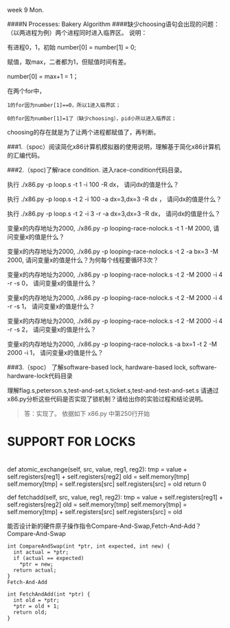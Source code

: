 
week 9 Mon.

####N Processes: Bakery Algorithm
####缺少choosing语句会出现的问题：（以两进程为例）两个进程同时进入临界区。
说明：

有进程0，1，初始 number[0] = number[1] = 0;

赋值，取max，二者都为1，但赋值时间有差。

number[0] = max+1 = 1；

在两个for中，

    1的for因为number[1]==0，所以1进入临界区；
    
    0的for因为number[1]=1了（缺少choosing），pid小所以进入临界区；
    

choosing的存在就是为了让两个进程都赋值了，再判断。



###1.（spoc）阅读简化x86计算机模拟器的使用说明，理解基于简化x86计算机的汇编代码。

###2.（spoc)了解race condition. 进入race-condition代码目录。

执行 ./x86.py -p loop.s -t 1 -i 100 -R dx， 请问dx的值是什么？

执行 ./x86.py -p loop.s -t 2 -i 100 -a dx=3,dx=3 -R dx ， 请问dx的值是什么？

执行 ./x86.py -p loop.s -t 2 -i 3 -r -a dx=3,dx=3 -R dx， 请问dx的值是什么？

变量x的内存地址为2000, ./x86.py -p looping-race-nolock.s -t 1 -M 2000, 请问变量x的值是什么？

变量x的内存地址为2000, ./x86.py -p looping-race-nolock.s -t 2 -a bx=3 -M 2000, 请问变量x的值是什么？为何每个线程要循环3次？

变量x的内存地址为2000, ./x86.py -p looping-race-nolock.s -t 2 -M 2000 -i 4 -r -s 0， 请问变量x的值是什么？

变量x的内存地址为2000, ./x86.py -p looping-race-nolock.s -t 2 -M 2000 -i 4 -r -s 1， 请问变量x的值是什么？

变量x的内存地址为2000, ./x86.py -p looping-race-nolock.s -t 2 -M 2000 -i 4 -r -s 2， 请问变量x的值是什么？

变量x的内存地址为2000, ./x86.py -p looping-race-nolock.s -a bx=1 -t 2 -M 2000 -i 1， 请问变量x的值是什么？



###3.（spoc） 了解software-based lock, hardware-based lock, software-hardware-lock代码目录

理解flag.s,peterson.s,test-and-set.s,ticket.s,test-and-test-and-set.s 请通过x86.py分析这些代码是否实现了锁机制？请给出你的实验过程和结论说明。

>答：实现了。
>依据如下 x86.py 中第250行开始
#
# SUPPORT FOR LOCKS
#
def atomic_exchange(self, src, value, reg1, reg2):
   tmp                 = value + self.registers[reg1] + self.registers[reg2]
   old                 = self.memory[tmp]
   self.memory[tmp]    = self.registers[src]
   self.registers[src] = old
   return 0

def fetchadd(self, src, value, reg1, reg2):
   tmp                 = value + self.registers[reg1] + self.registers[reg2]
   old                 = self.memory[tmp]
   self.memory[tmp]    = self.memory[tmp] + self.registers[src] 
   self.registers[src] = old


能否设计新的硬件原子操作指令Compare-And-Swap,Fetch-And-Add？
Compare-And-Swap
```
int CompareAndSwap(int *ptr, int expected, int new) {
  int actual = *ptr;
  if (actual == expected)
    *ptr = new;
  return actual;
}
Fetch-And-Add

int FetchAndAdd(int *ptr) {
  int old = *ptr;
  *ptr = old + 1;
  return old;
}
```
